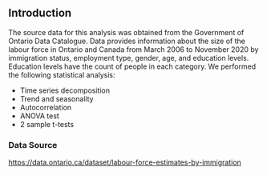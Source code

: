 ## Introduction

The source data for this analysis was obtained from the Government of Ontario Data Catalogue. Data provides information about the size of the labour force in Ontario and Canada from March 2006 to November 2020 by immigration status, employment type, gender, age, and education levels. Education levels have the count of people in each category. We performed the following statistical analysis:
- Time series decomposition
- Trend and seasonality
- Autocorrelation
- ANOVA test
- 2 sample t-tests

### Data Source

https://data.ontario.ca/dataset/labour-force-estimates-by-immigration
